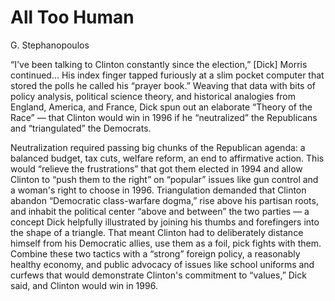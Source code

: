 # All Too Human

G. Stephanopoulos

<a name='triangulation'/>

“I've been talking to Clinton constantly since the election,” [Dick]
Morris continued...  His index finger tapped furiously at a slim
pocket computer that stored the polls he called his “prayer book.”
Weaving that data with bits of policy analysis, political science
theory, and historical analogies from England, America, and France,
Dick spun out an elaborate “Theory of the Race” — that Clinton would
win in 1996 if he “neutralized” the Republicans and “triangulated” the
Democrats.

Neutralization required passing big chunks of the Republican agenda: a
balanced budget, tax cuts, welfare reform, an end to affirmative
action. This would “relieve the frustrations” that got them elected in
1994 and allow Clinton to “push them to the right” on “popular” issues
like gun control and a woman's right to choose in 1996. Triangulation
demanded that Clinton abandon “Democratic class-warfare dogma,” rise
above his partisan roots, and inhabit the political center “above and
between” the two parties — a concept Dick helpfully illustrated by
joining his thumbs and forefingers into the shape of a triangle. That
meant Clinton had to deliberately distance himself from his Democratic
allies, use them as a foil, pick fights with them. Combine these two
tactics with a “strong” foreign policy, a reasonably healthy economy,
and public advocacy of issues like school uniforms and curfews that
would demonstrate Clinton's commitment to “values,” Dick said, and
Clinton would win in 1996.

